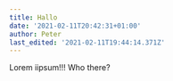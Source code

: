 ```yaml
---
title: Hallo
date: '2021-02-11T20:42:31+01:00'
author: Peter
last_edited: '2021-02-11T19:44:14.371Z'
---
```

Lorem iipsum!!! Who there?
